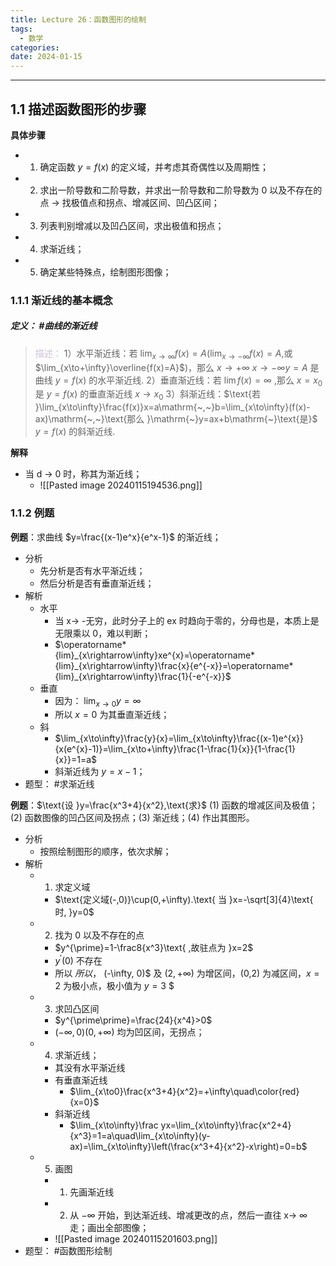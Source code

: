 ```yaml
---
title: Lecture 26：函数图形的绘制
tags:
  - 数学
categories: 
date: 2024-01-15
---
```

---
## 1.1 描述函数图形的步骤
**具体步骤**
+ 1. 确定函数 $y= f(x)$ 的定义域，并考虑其奇偶性以及周期性；
+ 2. 求出一阶导数和二阶导数，并求出一阶导数和二阶导数为 0 以及不存在的点 -> 找极值点和拐点、增减区间、凹凸区间；
+ 3. 列表判别增减以及凹凸区间，求出极值和拐点；
+ 4. 求渐近线；
+ 5. 确定某些特殊点，绘制图形图像；

### 1.1.1 渐近线的基本概念
##### **定义**： #曲线的渐近线
> <font color="#ccc1d9">描述：</font>
> 1）水平渐近线：若 $\lim_{x\to\infty}f(x)=A\left(\lim_{x\to-\infty}f(x)=A\right.$,或 $\lim_{x\to+\infty}\overline{f(x)=A}$)，那么 $x\to+\infty$ $x\to-\infty$$y=A\text{ 是曲线 }y=f(x)\text{ 的水平渐近线}.$
> 2）垂直渐近线：若 $\lim f(x)=\infty$ ,那么 $x=x_0$ 是 $y=f(x)$ 的垂直渐近线 $x\to x_{0}$
> 3）斜渐近线：$\text{若 }\lim_{x\to\infty}\frac{f(x)}x=a\mathrm{~,~}b=\lim_{x\to\infty}(f(x)-ax)\mathrm{~,~}\text{那么 }\mathrm{~}y=ax+b\mathrm{~}\text{是}$ $y=f(x)\text{ 的斜渐近线}.$

**解释**
+ 当 d -> 0 时，称其为渐近线；
	+ ![[Pasted image 20240115194536.png]]

### 1.1.2 例题
**例题**：求曲线 $y=\frac{(x-1)e^x}{e^x-1}$ 的渐近线；
+ 分析
	+ 先分析是否有水平渐近线；
	+ 然后分析是否有垂直渐近线；
+ 解析
	+ 水平
		+ 当 x-> -无穷，此时分子上的 ex 时趋向于零的，分母也是，本质上是无限乘以 0，难以判断；
		+ $\operatorname*{lim}_{x\rightarrow\infty}xe^{x}=\operatorname*{lim}_{x\rightarrow\infty}\frac{x}{e^{-x}}=\operatorname*{lim}_{x\rightarrow\infty}\frac{1}{-e^{-x}}$
	+ 垂直
		+ 因为： $\lim_{x\to 0}y=\infty$
		+ 所以 $x=0$ 为其垂直渐近线；
	+ 斜
		+ $\lim_{x\to\infty}\frac{y}{x}=\lim_{x\to\infty}\frac{(x-1)e^{x}}{x(e^{x}-1)}=\lim_{x\to+\infty}\frac{1-\frac{1}{x}}{1-\frac{1}{x}}=1=a$
		+ 斜渐近线为 $y=x-1$；
+ 题型： #求渐近线

**例题**：$\text{设 }y=\frac{x^3+4}{x^2},\text{求}$ (1) 函数的增减区间及极值；(2) 函数图像的凹凸区间及拐点；(3) 渐近线；(4) 作出其图形。 
+ 分析
	+ 按照绘制图形的顺序，依次求解；
+ 解析
	+ 1. 求定义域
		+ $\text{定义域(-,0)}\cup(0,+\infty).\text{ 当 }x=-\sqrt[3]{4}\text{ 时, }y=0$
	+ 2. 找为 0 以及不存在的点 
		+ $y^{\prime}=1-\frac8{x^3}\text{ ,故驻点为 }x=2$
		+ $y^{\prime}(0)$ 不存在
		+ 所以 $所以，$ (-\infty, 0)$ 及 $(2,+\infty)$ 为增区间，(0,2) 为减区间，$x=2$ 为极小点，极小值为 $y=3$ $
	+ 3. 求凹凸区间
		+ $y^{\prime\prime}=\frac{24}{x^4}>0$
		+  $(-\infty,0)\left(0,+\infty\right)$ 均为凹区间，无拐点；
	+ 4. 求渐近线； 
		+ 其没有水平渐近线
		+ 有垂直渐近线
			+ $\lim_{x\to0}\frac{x^3+4}{x^2}=+\infty\quad\color{red}{x=0}$
		+ 斜渐近线 
			+ $\lim_{x\to\infty}\frac yx=\lim_{x\to\infty}\frac{x^2+4}{x^3}=1=a\quad\lim_{x\to\infty}(y-ax)=\lim_{x\to\infty}\left(\frac{x^3+4}{x^2}-x\right)=0=b$
	+ 5. 画图
		+ 1. 先画渐近线
		+ 2. 从 $-\infty$ 开始，到达渐近线、增减更改的点，然后一直往 x-> $\infty$ 走；画出全部图像；
		+ ![[Pasted image 20240115201603.png]]
+ 题型： #函数图形绘制